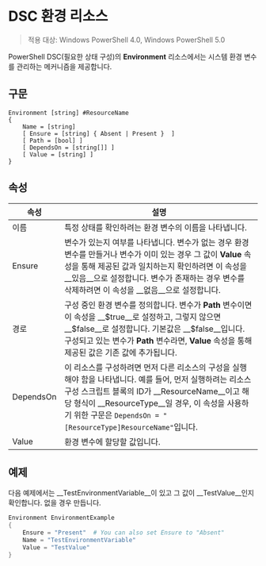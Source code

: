 # DSC 환경 리소스

> 적용 대상: Windows PowerShell 4.0, Windows PowerShell 5.0

PowerShell DSC(필요한 상태 구성)의 __Environment__ 리소스에서는 시스템 환경 변수를 관리하는 메커니즘을 제공합니다.

## 구문
``` mof
Environment [string] #ResourceName
{
    Name = [string]
    [ Ensure = [string] { Absent | Present }  ]
    [ Path = [bool] ]
    [ DependsOn = [string[]] ]
    [ Value = [string] ]
}
```

## 속성

|  속성  |  설명   | 
|---|---| 
| 이름| 특정 상태를 확인하려는 환경 변수의 이름을 나타냅니다.| 
| Ensure| 변수가 있는지 여부를 나타냅니다. 변수가 없는 경우 환경 변수를 만들거나 변수가 이미 있는 경우 그 값이 __Value__ 속성을 통해 제공된 값과 일치하는지 확인하려면 이 속성을 __있음__으로 설정합니다. 변수가 존재하는 경우 변수를 삭제하려면 이 속성을 __없음__으로 설정합니다.| 
| 경로| 구성 중인 환경 변수를 정의합니다. 변수가 __Path__ 변수이면 이 속성을 __$true__로 설정하고, 그렇지 않으면 __$false__로 설정합니다. 기본값은 __$false__입니다. 구성되고 있는 변수가 __Path__ 변수라면, __Value__ 속성을 통해 제공된 값은 기존 값에 추가됩니다.| 
| DependsOn | 이 리소스를 구성하려면 먼저 다른 리소스의 구성을 실행해야 함을 나타냅니다. 예를 들어, 먼저 실행하려는 리소스 구성 스크립트 블록의 ID가 __ResourceName__이고 해당 형식이 __ResourceType__일 경우, 이 속성을 사용하기 위한 구문은 `DependsOn = "[ResourceType]ResourceName"`입니다.| 
| Value| 환경 변수에 할당할 값입니다.| 

## 예제

다음 예제에서는 __TestEnvironmentVariable__이 있고 그 값이 __TestValue__인지 확인합니다. 없을 경우 만듭니다.

```powershell
Environment EnvironmentExample
{
    Ensure = "Present"  # You can also set Ensure to "Absent"
    Name = "TestEnvironmentVariable"
    Value = "TestValue"
}
```
<!--HONumber=Feb16_HO4-->
